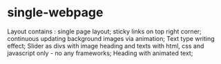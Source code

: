 # single-webpage
Layout contains : 
single page layout;
sticky links on top right corner;
continuous updating background images via animation;
Text type writing effect;
Slider as divs with image heading and texts with html, css and javascript only - no any frameworks;
Heading with animated text;
